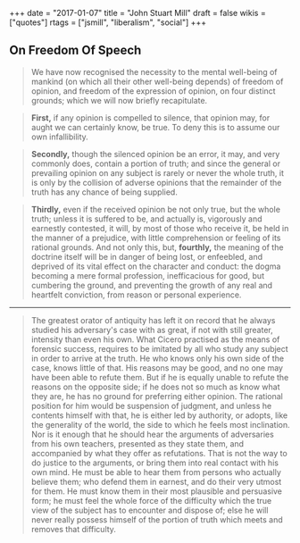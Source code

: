+++
date = "2017-01-07"
title = "John Stuart Mill"
draft = false
wikis = ["quotes"]
rtags = ["jsmill", "liberalism", "social"]
+++

## On Freedom Of Speech

> We have now recognised the necessity to the mental well-being of mankind (on
> which all their other well-being depends) of freedom of opinion, and freedom
> of the expression of opinion, on four distinct grounds; which we will now
> briefly recapitulate.

> **First,** if any opinion is compelled to silence, that opinion may, for aught we
> can certainly know, be true. To deny this is to assume our own infallibility.

> **Secondly,** though the silenced opinion be an error, it may, and very commonly
> does, contain a portion of truth; and since the general or prevailing opinion
> on any subject is rarely or never the whole truth, it is only by the collision
> of adverse opinions that the remainder of the truth has any chance of being
> supplied.

> **Thirdly,** even if the received opinion be not only true, but the whole truth;
> unless it is suffered to be, and actually is, vigorously and earnestly
> contested, it will, by most of those who receive it, be held in the manner of
> a prejudice, with little comprehension or feeling of its rational grounds. And
> not only this, but, **fourthly,** the meaning of the doctrine itself will be in
> danger of being lost, or enfeebled, and deprived of its vital effect on the
> character and conduct: the dogma becoming a mere formal profession,
> inefficacious for good, but cumbering the ground, and preventing the growth of
> any real and heartfelt conviction, from reason or personal experience.

---

> The greatest orator of antiquity has left it on record that he always studied
> his adversary's case with as great, if not with still greater, intensity than
> even his own. What Cicero practised as the means of forensic success,
> requires to be imitated by all who study any subject in order to arrive at
> the truth. He who knows only his own side of the case, knows little of that.
> His reasons may be good, and no one may have been able to refute them.  But
> if he is equally unable to refute the reasons on the opposite side; if he
> does not so much as know what they are, he has no ground for preferring
> either opinion. The rational position for him would be suspension of
> judgment, and unless he contents himself with that, he is either led by
> authority, or adopts, like the generality of the world, the side to which he
> feels most inclination.  Nor is it enough that he should hear the arguments
> of adversaries from his own teachers, presented as they state them, and
> accompanied by what they offer as refutations. That is not the way to do
> justice to the arguments, or bring them into real contact with his own mind.
> He must be able to hear them from persons who actually believe them; who
> defend them in earnest, and do their very utmost for them. He must know them
> in their most plausible and persuasive form; he must feel the whole force of
> the difficulty which the true view of the subject has to encounter and
> dispose of; else he will never really possess himself of the portion of truth
> which meets and removes that difficulty.
